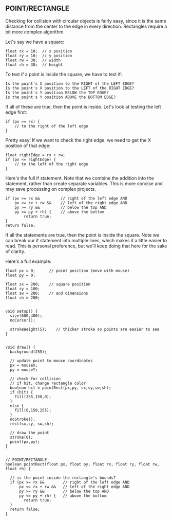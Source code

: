 ## POINT/RECTANGLE  
Checking for collision with circular objects is fairly easy, since it is the same distance from the center to the edge in every direction. Rectangles require a bit more complex algorithm.

Let's say we have a square:

	float rx = 10;	// x position
	float ry = 10;	// y position
	float rw = 30;	// width
	float rh = 30;	// height

To test if a point is inside the square, we have to test if:

	Is the point's X position to the RIGHT of the LEFT EDGE?
	Is the point's X position to the LEFT of the RIGHT EDGE?
	Is the point's Y position BELOW the TOP EDGE?
	Is the point's Y position ABOVE the BOTTOM EDGE?

If all of these are true, then the point is inside. Let's look at testing the left edge first:

	if (px >= rx) {
		// to the right of the left edge
	}

Pretty easy! If we want to check the right edge, we need to get the X position of that edge:

	float rightEdge = rx + rw;
	if (px <= rightEdge) {
		// to the left of the right edge
	}

Here's the full if statement. Note that we combine the addition into the statement, rather than create separate variables. This is more concise and may save processing on complex projects.
		
	if (px >= rx &&			// right of the left edge AND
		px <= rx + rw &&	// left of the right edge AND
		py >= ry &&			// below the top AND
		py <= py + rh) {	// above the bottom 
			return true;
	}
	return false;

If all the statements are true, then the point is inside the square. Note we can break our if statement into multiple lines, which makes it a little easier to read. This is personal preference, but we'll keep doing that here for the sake of clarity.

Here's a full example:

	float px = 0;      // point position (move with mouse)
	float py = 0;

	float sx = 200;    // square position
	float sy = 100;
	float sw = 200;    // and dimensions
	float sh = 200;


	void setup() {
	  size(600,400);
	  noCursor();
	  
	  strokeWeight(5);    // thicker stroke so points are easier to see
	}


	void draw() {
	  background(255);
	  
	  // update point to mouse coordinates
	  px = mouseX;
	  py = mouseY;
	  
	  // check for collision
	  // if hit, change rectangle color
	  boolean hit = pointRect(px,py, sx,sy,sw,sh);
	  if (hit) {
	    fill(255,150,0);
	  }
	  else {
	    fill(0,150,255);
	  }
	  noStroke();
	  rect(sx,sy, sw,sh);
	  
	  // draw the point
	  stroke(0);
	  point(px,py);  
	}


	// POINT/RECTANGLE
	boolean pointRect(float px, float py, float rx, float ry, float rw, float rh) {
	    
	  // is the point inside the rectangle's bounds?
	  if (px >= rx &&        // right of the left edge AND
	      px <= rx + rw &&   // left of the right edge AND
	      py >= ry &&        // below the top AND
	      py <= py + rh) {   // above the bottom 
	        return true;
	  }
	  return false;
	}
